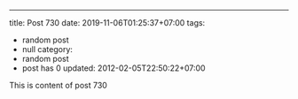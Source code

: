 ---
title: Post 730
date: 2019-11-06T01:25:37+07:00
tags:
  - random post
  - null
category:
  - random post
  - post has 0
updated: 2012-02-05T22:50:22+07:00

This is content of post 730